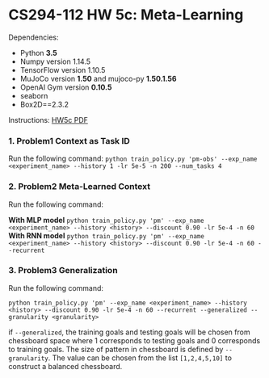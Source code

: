 # CS294-112 HW 5c: Meta-Learning

Dependencies:

 * Python **3.5**
 * Numpy version 1.14.5
 * TensorFlow version 1.10.5
 * MuJoCo version **1.50** and mujoco-py **1.50.1.56**
 * OpenAI Gym version **0.10.5**
 * seaborn
 * Box2D==2.3.2

Instructions: [HW5c PDF](http://rail.eecs.berkeley.edu/deeprlcourse/static/homeworks/hw5c.pdf)

### 1. Problem1 Context as Task ID

Run the following command:
`python train_policy.py 'pm-obs' --exp_name <experiment_name> --history 1 -lr 5e-5 -n 200 --num_tasks 4`

### 2. Problem2 Meta-Learned Context

Run the following command:

**With MLP model**
`python train_policy.py 'pm' --exp_name <experiment_name> --history <history> --discount 0.90 -lr 5e-4 -n 60`
**With RNN model**
`python train_policy.py 'pm' --exp_name <experiment_name> --history <history> --discount 0.90 -lr 5e-4 -n 60 --recurrent`

### 3. Problem3 Generalization

Run the following command:

`python train_policy.py 'pm' --exp_name <experiment_name> --history <history> --discount 0.90 -lr 5e-4 -n 60 --recurrent --generalized --granularity <granularity>`

if `--generalized`, the training goals and testing goals will be chosen from chessboard space where 1 corresponds to testing goals and 0 corresponds to training goals. The size of pattern in chessboard is defined by `--granularity`. The value can be chosen from the list `[1,2,4,5,10]` to construct a balanced chessboard.

